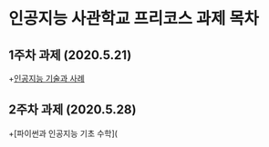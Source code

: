 # 인공지능 사관학교 프리코스 과제 목차

## 1주차 과제 (2020.5.21)

+[인공지능 기술과 사례](https://github.com/Ryon07/AI_cose/blob/master/1%EC%A3%BC%EC%B0%A8_%EA%B3%BC%EC%A0%9C.ipynb)

## 2주차 과제 (2020.5.28)

+[파이썬과 인공지능 기초 수학](
